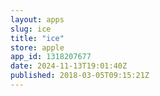 ```yaml
---
layout: apps
slug: ice
title: "ice"
store: apple
app_id: 1318207677
date: 2024-11-13T19:01:40Z
published: 2018-03-05T09:15:21Z
---
```


